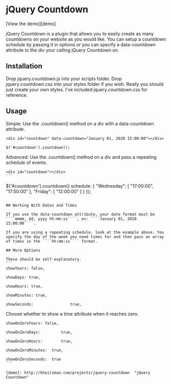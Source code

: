 # jQuery Countdown

[View the demo][demo]

jQuery Countdown is a plugin that allows you to easily create as many countdowns on your website as you would like. You can setup a countdown schedule by passing it in options or you can specify a data-countdown attribute to the div your calling jQuery Countdown on.

## Installation

Drop jquery.countdown.js into your scripts folder. Drop jquery.countdown.css into your styles folder if you wish. Really you should just create your own styles. I've included jquery.countdown.css for reference.

## Usage

Simple: Use the .countdown() method on a div with a data-countdown attribute.

````
<div id="countdown" data-countdown="January 01, 2020 15:00:00"></div>
````

````
$('#countdown').countdown();
````

Advanced: Use the .countdown() method on a div and pass a repeating schedule of events.

````
<div id="countdown"></div>
```

````
$('#countdown').countdown({
	schedule: { 
		"Wednesday": [ "17:00:00", "17:50:00" ],
		"Friday": [ "12:00:00" ]
	}
});
````

## Working With Dates and Times

If you use the data-countdown attribute, your date format must be ````mmmm, dd, yyyy hh:mm:ss````, ex: ````January 01, 2020 15:00:00````.

If you are using a repeating schedule, look at the example above. You specify the day of the week you need times for and then pass an array of times in the ````hh:mm:ss```` format.

## More Options

These should be self-explanatory.
```
showYears: false,
````
````
showDays: true,
````
````
showHours: true,
````
````
showMinutes: true,
````
````
showSeconds:				true,
````

Choose whether to show a time attribute when it reaches zero.
````
showOnZeroYears: false,
````
````
showOnZeroDays:			true,
````
````
showOnZeroHours:		true,
````
````
showOnZeroMinutes:	true,
````
````
showOnZeroSeconds:	true
```

[demo]: http://kheitzman.com/projects/jquery-countdown  "jQuery Countdown"
